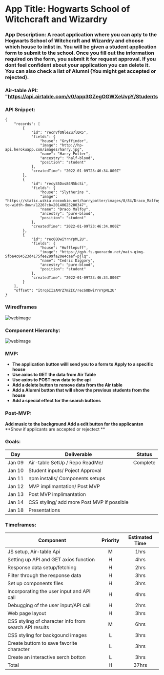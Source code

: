 # App Title: Hogwarts School of Witchcraft and Wizardry


### App Description: A react application where you can aply to the Hogwarts School of Witchcraft and Wizardry and choose which house to inlist in. You will be given a student application form to submit to the school. Once you fill out the information required on the form, you submit it for request approval. If you dont feel confident about your application you can delete it. You can also check a list of Alumni (You might get accepted or rejected). 

### Air-table API: "https://api.airtable.com/v0/app3GZegOGWXeUvpY/Students

### API Snippet:

```
{
    "records": [
        {
            "id": "recnVfQNleZu7lQR5",
            "fields": {
                "house": "Gryffindor",
                "image": "http://hp-api.herokuapp.com/images/harry.jpg",
                "name": "Harry Potter",
                "ancestry": "half-blood",
                "position": "student"
            },
            "createdTime": "2022-01-09T23:46:34.000Z"
        },
        {
            "id": "recyS5Dxs84N5bcSi",
            "fields": {
                "house": "Slytherins ",
                "image": "https://static.wikia.nocookie.net/harrypotter/images/8/84/Draco_Malfoy_%28HBP_promo%29.jpg/revision/latest/scale-to-width-down/1226?cb=20140623200347",
                "name": "Draco Malfoy",
                "ancestry": "pure-blood",
                "position": "student"
            },
            "createdTime": "2022-01-09T23:46:34.000Z"
        },
        {
            "id": "rec6ODwiYrnYpML2U",
            "fields": {
                "house": "Hufflepuff",
                "image": "https://qph.fs.quoracdn.net/main-qimg-5fba4c04523d4175fee299fa20e4caef-pjlq",
                "name": "Cedric Diggory",
                "ancestry": "pure-blood",
                "position": "student"
            },
            "createdTime": "2022-01-09T23:46:34.000Z"
        }
    ],
    "offset": "itrq6IIzAMrZ7mZIC/rec6ODwiYrnYpML2U"
}
```

### Wiredframes

![webimage](https://i.imgur.com/7wJ1eKb.png)


### Component Hierarchy:

![webimage](https://i.imgur.com/S0KXuBf.png)

### MVP:

- **The application button willl send you to a form to Apply to a specific house**
- **Use axios to GET the data from Air Table**
- **Use axios to POST new data to the api**
- **Add a delete button to remove data from the Air table**
- **Add a Alumni button that will show the previous students from the house**
- **Add a special effect for the search buttons**

### Post-MVP:

**Add music to the background**
**Add a edit button for the applicantsn**
**Show if applicants are accepted or rejectect **

### Goals:

| Day    | Deliverable                                       | Status   |
| ------ | ------------------------------------------------- | -------- |
| Jan 09 | Air-table SetUp /  Repo ReadMe/                   | Complete |
| Jan 10 | Student inputs/ Poject Approval                   | 
| Jan 11 | npm installs/ Components setups                   |
| Jan 12 | MVP implimantation/ Post MVP                      | 
| Jan 13 | Post MVP implimantation                           |
| Jan 14 | CSS styling/ add more Post MVP if possible        | 
| Jan 18 | Presentations                                     | 


### Timeframes:

| Component                                             | Priority | Estimated Time | 
| ----------------------------------------------------- | :------: | :------------: | 
| JS setup, Air-table Api                               |    M     |      1hrs      |     
| Setting up API and GET axios function                 |    H     |      4hrs      |              
| Response data setup/fetching                          |    H     |      2hrs      |            
| Filter through the response data                      |    H     |      3hrs      |           
| Set up components files                               |    H     |      3hrs      |           
| Incorporating the user input and API call             |    H     |      4hrs      |           
| Debugging of the user input/API call                  |    H     |      2hrs      |           
| Web page layout                                       |    H     |      3hrs      |           
| CSS styling of character info from search API results |    M     |      6hrs      |           
| CSS styling for backgound images                      |    L     |      3hrs      |           
| Create buttom to save favorite character              |    L     |      3hrs      |           
| Create an interactive serch botton                    |    L     |      3hrs      |           
| Total                                                 |    H     |     37hrs      |           
